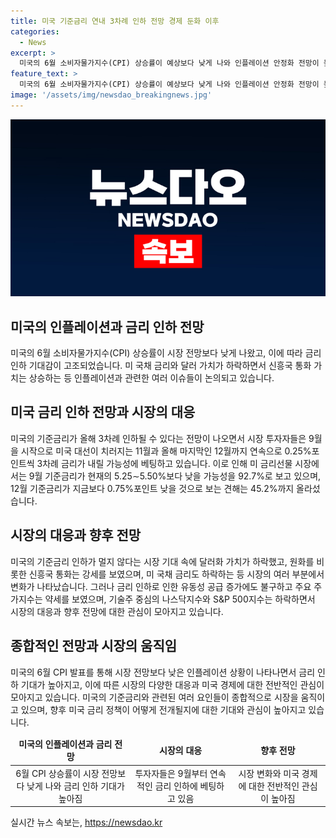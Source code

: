 ```yaml
---
title: 미국 기준금리 연내 3차례 인하 전망 경제 둔화 이후
categories:
  - News
excerpt: >
  미국의 6월 소비자물가지수(CPI) 상승률이 예상보다 낮게 나와 인플레이션 안정화 전망이 높아졌다. 미 기준금리 3차례 인하 가능성이 제기되며, 해당 전망에 따라 미국 국채 금리와 달러 가치 하락 및 원화 등 신흥국 통화 가치 상승 현상이 나타났다. 시장의 기준금리 인하 기대도 커지고 있으며, 미 대선과 12월까지 연속 금리 인하 가능성에 대한 투자자들의 관심이 집중되고 있다. 미국의 기준금리 인하 기대로 달러 가치 하락 및 신흥국 통화의 강세가 나타나고 있으며, 이에 따른 금융시장의 움직임과 주가지수 변동도 주목받고 있다.
feature_text: >
  미국의 6월 소비자물가지수(CPI) 상승률이 예상보다 낮게 나와 인플레이션 안정화 전망이 높아졌다. 미 기준금리 3차례 인하 가능성이 제기되며, 해당 전망에 따라 미국 국채 금리와 달러 가치 하락 및 원화 등 신흥국 통화 가치 상승 현상이 나타났다. 시장의 기준금리 인하 기대도 커지고 있으며, 미 대선과 12월까지 연속 금리 인하 가능성에 대한 투자자들의 관심이 집중되고 있다. 미국의 기준금리 인하 기대로 달러 가치 하락 및 신흥국 통화의 강세가 나타나고 있으며, 이에 따른 금융시장의 움직임과 주가지수 변동도 주목받고 있다.
image: '/assets/img/newsdao_breakingnews.jpg'
---
```


<p><img src="/assets/img/newsdao_breakingnews.jpg" alt="firstkoreanews 속보" /></p>

<h2 data-ke-size="size26">미국의 인플레이션과 금리 인하 전망</h2>

<p data-ke-size="size16">미국의 6월 소비자물가지수(CPI) 상승률이 시장 전망보다 낮게 나왔고, 이에 따라 금리 인하 기대감이 고조되었습니다. 미 국채 금리와 달러 가치가 하락하면서 신흥국 통화 가치는 상승하는 등 인플레이션과 관련한 여러 이슈들이 논의되고 있습니다.</p>

<h2 data-ke-size="size26">미국 금리 인하 전망과 시장의 대응</h2>

<p data-ke-size="size16">미국의 기준금리가 올해 3차례 인하될 수 있다는 전망이 나오면서 시장 투자자들은 9월을 시작으로 미국 대선이 치러지는 11월과 올해 마지막인 12월까지 연속으로 0.25%포인트씩 3차례 금리가 내릴 가능성에 베팅하고 있습니다. 이로 인해 미 금리선물 시장에서는 9월 기준금리가 현재의 5.25∼5.50%보다 낮을 가능성을 92.7%로 보고 있으며, 12월 기준금리가 지금보다 0.75%포인트 낮을 것으로 보는 견해는 45.2%까지 올라섰습니다.</p>

<h2 data-ke-size="size26">시장의 대응과 향후 전망</h2>

<p data-ke-size="size16">미국의 기준금리 인하가 멀지 않다는 시장 기대 속에 달러화 가치가 하락했고, 원화를 비롯한 신흥국 통화는 강세를 보였으며, 미 국채 금리도 하락하는 등 시장의 여러 부분에서 변화가 나타났습니다. 그러나 금리 인하로 인한 유동성 공급 증가에도 불구하고 주요 주가지수는 약세를 보였으며, 기술주 중심의 나스닥지수와 S&P 500지수는 하락하면서 시장의 대응과 향후 전망에 대한 관심이 모아지고 있습니다.</p>

<h2 data-ke-size="size26">종합적인 전망과 시장의 움직임</h2>

<p data-ke-size="size16">미국의 6월 CPI 발표를 통해 시장 전망보다 낮은 인플레이션 상황이 나타나면서 금리 인하 기대가 높아지고, 이에 따른 시장의 다양한 대응과 미국 경제에 대한 전반적인 관심이 모아지고 있습니다. 미국의 기준금리와 관련된 여러 요인들이 종합적으로 시장을 움직이고 있으며, 향후 미국 금리 정책이 어떻게 전개될지에 대한 기대와 관심이 높아지고 있습니다.</p>

<table>
<thead>
<tr>
<td style="text-align: center; height: 17px;"><b>미국의 인플레이션과 금리 전망</b></td>
<td style="text-align: center; height: 17px;"><b>시장의 대응</b></td>
<td style="text-align: center; height: 17px;"><b>향후 전망</b></td>
</tr>
</thead>
<tbody>
<tr>
<td style="text-align: center; height: 17px;">6월 CPI 상승률이 시장 전망보다 낮게 나와 금리 인하 기대가 높아짐</td>
<td style="text-align: center; height: 17px;">투자자들은 9월부터 연속적인 금리 인하에 베팅하고 있음</td>
<td style="text-align: center; height: 17px;">시장 변화와 미국 경제에 대한 전반적인 관심이 높아짐</td>
</tr>
</tbody>
</table>
실시간 뉴스 속보는, <a href="https://newsdao.kr" rel="dofollow">https://newsdao.kr</a>


